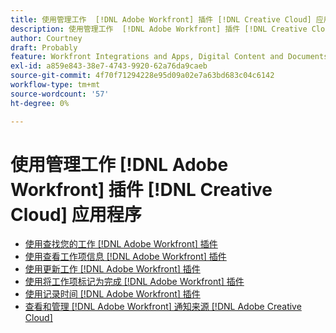 ```yaml
---
title: 使用管理工作  [!DNL Adobe Workfront] 插件 [!DNL Creative Cloud] 应用程序
description: 使用管理工作  [!DNL Adobe Workfront] 插件 [!DNL Creative Cloud] 应用程序
author: Courtney
draft: Probably
feature: Workfront Integrations and Apps, Digital Content and Documents
exl-id: a859e843-38e7-4743-9920-62a76da9caeb
source-git-commit: 4f70f71294228e95d09a02e7a63bd683c04c6142
workflow-type: tm+mt
source-wordcount: '57'
ht-degree: 0%

---
```


# 使用管理工作  [!DNL Adobe Workfront] 插件 [!DNL Creative Cloud] 应用程序

* [使用查找您的工作 [!DNL Adobe Workfront] 插件](/help/quicksilver/workfront-integrations-and-apps/adobe-workfront-for-creative-cloud/wf-cc-find-work.md)
* [使用查看工作项信息 [!DNL Adobe Workfront] 插件](/help/quicksilver/workfront-integrations-and-apps/adobe-workfront-for-creative-cloud/wf-cc-view-work-info.md)
* [使用更新工作 [!DNL Adobe Workfront] 插件](/help/quicksilver/workfront-integrations-and-apps/adobe-workfront-for-creative-cloud/wf-cc-update.md)
* [使用将工作项标记为完成 [!DNL Adobe Workfront] 插件](/help/quicksilver/workfront-integrations-and-apps/adobe-workfront-for-creative-cloud/wf-cc-complete.md)
* [使用记录时间 [!DNL Adobe Workfront] 插件](/help/quicksilver/workfront-integrations-and-apps/adobe-workfront-for-creative-cloud/wf-cc-log-time.md)
* [查看和管理 [!DNL Adobe Workfront] 通知来源 [!DNL Adobe Creative Cloud]](/help/quicksilver/workfront-integrations-and-apps/adobe-workfront-for-creative-cloud/wf-cc-notifications.md)
